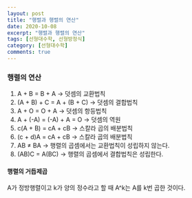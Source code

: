 ```yaml
---
layout: post
title: "행렬과 행렬의 연산"
date: 2020-10-08
excerpt: "행렬과 행렬의 연산"
tags: [선형대수학, 선형방정식]
category: [선형대수학]
comments: true
---
```


### 행렬의 연산
1. A + B = B + A -> 덧셈의 교환법칙
2. (A + B) + C = A + (B + C) -> 덧셈의 결합법칙
3. A + O  = O + A -> 덧셈의 항등법칙
4. A + (-A) = (-A) + A = O -> 덧셈의 역원
5. c(A + B) = cA + cB -> 스칼라 곱의 배분법칙
6. (c + d)A = cA + cB -> 스칼라 곱의 배분법칙
7. AB ≠ BA -> 행렬의 곱셈에서는 교환법칙이 성립하지 않는다.
8. (AB)C = A(BC) -> 행렬의 곱셈에서 결합법칙은 성립한다.  

#### 행렬의 거듭제곱
A가 정방행렬이고 k가 양의 정수라고 할 때 A^k는 A를 k번 곱한 것이다.

